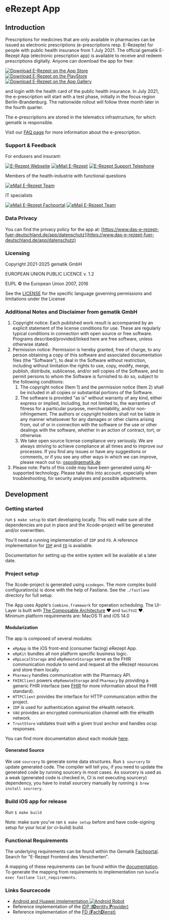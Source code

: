 # eRezept App

## Introduction

Prescriptions for medicines that are only available in pharmacies can be issued as electronic prescriptions (e-prescriptions resp. E-Rezepte) for people with public health insurance from 1 July 2021. 
The official gematik E-Rezept App (electronic prescription app) is available to receive and redeem prescriptions digitally. Anyone can download the app for free: 

[![Download E-Rezept on the App Store](https://user-images.githubusercontent.com/52454541/126137060-cb8c7ceb-6a72-423d-9079-f3e1a98b2638.png)](https://apps.apple.com/de/app/das-e-rezept/id1511792179)[![Download E-Rezept on the PlayStore](https://user-images.githubusercontent.com/52454541/126138350-a52e1d84-1588-4e8a-86df-189ee4df8bc8.png)](https://play.google.com/store/apps/details?id=de.gematik.ti.erp.app)[![Download E-Rezept on the App Gallery](https://user-images.githubusercontent.com/52454541/126158983-15d73f12-36c6-41ce-8de5-29d10baaed04.png)](https://appgallery.huawei.com/#/app/C104463531)

and login with the health card of the public health insurance. In July 2021, the e-prescription will start with a test phase, initially in the focus region Berlin-Brandenburg. The nationwide rollout will follow three month later in the fourth quarter.

The e-prescriptions are stored in the telematics infrastructure, for which gematik is responsible.

Visit our [FAQ page](https://www.das-e-rezept-fuer-deutschland.de/fragen-antworten) for more information about the e-prescription.

### Support & Feedback

For endusers and insurant:

[![E-Rezept Webseite](https://img.shields.io/badge/web-E%20Rezept%20Webseite-green?logo=web.ru&style=flat-square&logoColor=white)](https://www.das-e-rezept-fuer-deutschland.de/)
[![eMail E-Rezept](https://img.shields.io/badge/email-E%20Rezept%20team-green?logo=mail.ru&style=flat-square&logoColor=white)](mailto:app-feedback@gematik.de)
[![E-Rezept Support Telephone](https://img.shields.io/badge/phone-E%20Rezept%20Service-green?logo=phone.ru&style=flat-square&logoColor=white)](tel:+498002773777)

Members of the health-industrie with functional questions

[![eMail E-Rezept Team](https://img.shields.io/badge/web-E%20Rezept%20Industrie-green?logo=web.ru&style=flat-square&logoColor=white)](https://www.gematik.de/hilfe-kontakt/hersteller/)

IT specialists

[![eMail E-Rezept Fachportal](https://img.shields.io/badge/web-E%20Rezept%20Fachportal-green?logo=web.ru&style=flat-square&logoColor=white)](https://fachportal.gematik.de/anwendungen/elektronisches-rezept)
[![eMail E-Rezept Team](https://img.shields.io/badge/email-E%20Rezept%20team-green?logo=mail.ru&style=flat-square&logoColor=white)](mailto:app-feedback@gematik.de)

### Data Privacy

You can find the privacy policy for the app at: [https://www.das-e-rezept-fuer-deutschland.de/app/datenschutz](https://www.das-e-rezept-fuer-deutschland.de/app/datenschutz)

### Licensing

Copyright 2021-2025 gematik GmbH

EUROPEAN UNION PUBLIC LICENCE v. 1.2

EUPL © the European Union 2007, 2016

See the [LICENSE](./LICENSE) for the specific language governing permissions and limitations under the License

### Additional Notes and Disclaimer from gematik GmbH

1. Copyright notice: Each published work result is accompanied by an explicit statement of the license conditions for use. These are regularly typical conditions in connection with open source or free software. Programs described/provided/linked here are free software, unless otherwise stated.
2. Permission notice: Permission is hereby granted, free of charge, to any person obtaining a copy of this software and associated documentation files (the "Software"), to deal in the Software without restriction, including without limitation the rights to use, copy, modify, merge, publish, distribute, sublicense, and/or sell copies of the Software, and to permit persons to whom the Software is furnished to do so, subject to the following conditions:
    1. The copyright notice (Item 1) and the permission notice (Item 2) shall be included in all copies or substantial portions of the Software.
    2. The software is provided "as is" without warranty of any kind, either express or implied, including, but not limited to, the warranties of fitness for a particular purpose, merchantability, and/or non-infringement. The authors or copyright holders shall not be liable in any manner whatsoever for any damages or other claims arising from, out of or in connection with the software or the use or other dealings with the software, whether in an action of contract, tort, or otherwise.
    3. We take open source license compliance very seriously. We are always striving to achieve compliance at all times and to improve our processes. If you find any issues or have any suggestions or comments, or if you see any other ways in which we can improve, please reach out to: ospo@gematik.de
3. Please note: Parts of this code may have been generated using AI-supported technology. Please take this into account, especially when troubleshooting, for security analyses and possible adjustments.

## Development

### Getting started

run `$ make setup` to start developing locally. This will make sure all the dependencies are put in place and the Xcode-project will be generated and/or overwritten.

You'll need a running implementation of `IDP` and `FD`. A reference implementation for [`IDP`](https://github.com/gematik/ref-idp-server) and [`FD`](https://github.com/gematik/ref-eRp-FD-Server) is available.

Documentation for setting up the entire system will be available at a later date.

### Project setup

The Xcode-project is generated using `xcodegen`.
The more complex build configuration(s) is done with the help of Fastlane. See the `./fastlane` directory for full setup.

The App uses Apple's `Combine.framework` for operation scheduling. The UI-Layer is built with [The Composable Architecture](https://github.com/pointfreeco/swift-composable-architecture) ♥️ and `SwiftUI` ♥️.
Minimum platform requirements are: MacOS 11 and iOS 14.0

#### Modularization

The app is composed of several modules:

- `eRpApp` is the iOS front-end (consumer facing) eRezept App.
- `eRpKit` bundles all non platform specific business logic.
- `eRpLocalStorage` and `eRpRemoteStorage` serve as the FHIR communication module to send and request all the eRezept resources and store them locally.
- `Pharmacy` handles communication with the Pharmacy API.
- `FHIRClient` powers `eRpRemoteStorage` and `Pharmacy` by providing a generic FHIR interface (see [FHIR](http://hl7.org/fhir/) for more information about the FHIR standard).
- `HTTPClient` provides the interface for HTTP communication within the project.
- `IDP` is used for authentication against the eHealth network.
- `VAU` provides an encrypted communication channel with the eHealth network.
- `TrustStore` validates trust with a given trust anchor and handles ocsp responses.

You can find more documentation about each module [here](https://gematik.github.io/E-Rezept-App-iOS).

#### Generated Source

We use `sourcery` to generate some data structures. Run `$ sourcery` to update generated code. The compiler will tell you, if you need to update the generated code by running sourcery in most cases. As sourcery is used as a weak (generated code is checked in, CI is not executing sourcery) dependency, you have to install sourcery manually by running `$ brew install sourcery`.

### Build iOS app for release

Run `$ make build`

Note: make sure you've ran `$ make setup` before and have code-signing setup for your local (or ci-build) build.

### Functional Requirements

The underlying requirements can be found within the Gematik [Fachportal](https://fachportal.gematik.de). Search for "E-Rezept Frontend des Versicherten".

A mapping of these requirements can be found within the [documentation](https://gematik.github.io/E-Rezept-App-iOS). To generate the mapping from requirements to implementation run `bundle exec fastlane list_requirements`.

### Links Sourcecode

- [Android and Huawei implementation ![Android Robot](https://user-images.githubusercontent.com/52454541/126164998-befe06c0-d122-4e60-bf91-e2519072a5b4.png)](https://github.com/gematik/E-Rezept-App-Android)
- Reference implementation of the [IDP (**ID**entity **P**rovider)](https://github.com/gematik/ref-idp-server)
- Reference implementation of the [FD (**F**ach**D**ienst)](https://github.com/gematik/ref-eRp-FD-Server)

